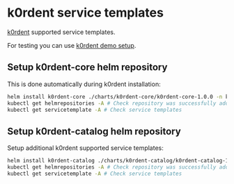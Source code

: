 # k0rdent service templates
[k0rdent](https://k0rdent.github.io/docs/) supported service templates.

For testing you can use [k0rdent demo setup](https://github.com/k0rdent/demos?tab=readme-ov-file#demo-cluster-setup).

## Setup k0rdent-core helm repository
This is done automatically during k0rdent installation:
~~~bash
helm install k0rdent-core ./charts/k0rdent-core/k0rdent-core-1.0.0 -n k0rdent
kubectl get helmrepositories -A # Check repository was successfully added
kubectl get servicetemplate -A # Check service templates
~~~

## Setup k0rdent-catalog helm repository
Setup additional k0rdent supported service templates:
~~~bash
helm install k0rdent-catalog ./charts/k0rdent-catalog/k0rdent-catalog-1.0.0 -n k0rdent
kubectl get helmrepositories -A # Check repository was successfully added
kubectl get servicetemplate -A # Check service templates
~~~
